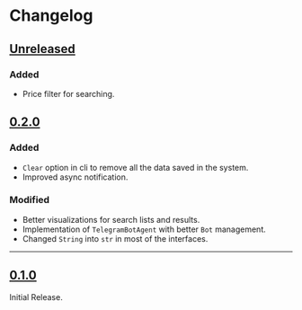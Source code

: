 # Changelog

## [Unreleased]

### Added

- Price filter for searching.

## [0.2.0]
### Added

- `Clear` option in cli to remove all the data saved in the system.
- Improved async notification.

### Modified

- Better visualizations for search lists and results.
- Implementation of `TelegramBotAgent` with better `Bot` management.
- Changed `String` into `str` in most of the interfaces.
---
## [0.1.0]

Initial Release.

[Unreleased]: https://github.com/gianpy15/rs-subito-alert/compare/v0.2.0...HEAD
[0.2.0]: https://github.com/gianpy15/rs-subito-alert/compare/v0.1.0...v0.2.0
[0.1.0]: https://github.com/gianpy15/rs-subito-alert/releases/tag/v0.1.0
